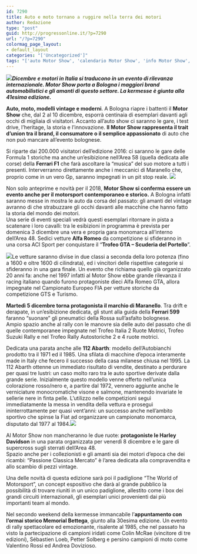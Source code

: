 ```yaml
---
id: 7290
title: Auto e moto tornano a ruggire nella terra dei motori
author: Redazione
type: "post"
guid: http://progressonline.it/?p=7290
url: "/?p=7290"
colormag_page_layout:
- default_layout
categories: "['Uncategorized']"
tags: "['auto Motor Show', 'calendario Motor Show', 'info Motor Show', 'Motor Show', 'Motor Show 2017', 'Motor Show Bologna', 'programma Motor Show']"
---
```


***![](https://progressonline.it/wp-content/uploads/2017/11/motorshow-2017-1-300x169.jpg)Dicembre e motori in Italia si traducono in un evento di rilevanza internazionale. Motor Show porta a Bologna i maggiori brand automobilistici e gli amanti di questo settore. La kermesse è giunta alla 41esima edizione.***

**Auto, moto, modelli vintage e moderni**. A Bologna riapre i battenti il **Motor Show** che, dal 2 al 10 dicembre, esporrà centinaia di esemplari davanti agli occhi di migliaia di visitatori. Accanto all’auto show ci saranno le gare, i test drive, l’heritage, la storia e l’innovazione. **Il Motor Show rappresenta il trait d’union tra il brand, il consumatore o il semplice appassionato** di auto che non può mancare all’evento bolognese.

Si riparte dai 200.000 visitatori dell’edizione 2016: ci saranno le gare delle Formula 1 storiche ma anche un’esibizione nell’Area 58 (quella dedicata alle corse) della **Ferrari F1** che farà ascoltare la “musica” del suo motore a tutti i presenti. Interverranno direttamente anche i meccanici di Maranello che, proprio come in un vero Gp, saranno impegnati in un pit stop reale. ![](https://progressonline.it/wp-content/uploads/2017/11/motorshow-2017-2-300x161.jpg)

Non solo anteprime e novità per il 2018, **Motor Show si conferma essere un evento anche per il motorsport contemporaneo e storico.** A Bologna infatti saranno messe in mostra le auto da corsa del passato: gli amanti del vintage avranno di che strabuzzare gli occhi davanti alle macchine che hanno fatto la storia del mondo dei motori.  
Una serie di eventi speciali vedrà questi esemplari ritornare in pista a scatenare i loro cavalli: tra le esibizioni in programma è prevista per domenica 3 dicembre una vera e propria gara monomarca all’interno dell’Area 48. Sedici vetture **Alfa Romeo** da competizione si sfideranno in una corsa ACI Sport per conquistare il “**Trofeo GTA – Scuderia del Portello**”.

![](https://progressonline.it/wp-content/uploads/2017/11/motor-show-portello-alfa-300x198.jpg)Le vetture saranno divise in due classi a seconda della loro potenza (fino a 1600 e oltre 1600 di cilindrata), ed i vincitori delle rispettive categorie si sfideranno in una gara finale. Un evento che richiama quello già organizzato 20 anni fa: anche nel 1997 infatti al Motor Show ebbe grande rilevanza il racing italiano quando furono protagoniste dieci Alfa Romeo GTA, allora impegnate nel Campionato Europeo FIA per vetture storiche da competizione GTS e Turismo.

**Martedì 5 dicembre torna protagonista il marchio di Maranello**. Tra drift e derapate, in un’esibizione dedicata, gli stunt alla guida della **Ferrari 599** faranno “suonare” gli pneumatici della Rossa sull’asfalto bolognese.  
Ampio spazio anche al rally con le manovre sia delle auto del passato che di quelle contemporanee impegnate nel Trofeo Italia 2 Ruote Motrici, Trofeo Suzuki Rally e nel Trofeo Rally Autostoriche 2 e 4 ruote motrici.

Dedicata una parata anche alle **112 Abarth**: modello dell’Autobianchi prodotto tra il 1971 ed il 1985. Una sfilata di macchine d’epoca interamente made in Italy che fecero il successo della casa milanese chiusa nel 1995. La 112 Abarth ottenne un immediato risultato di vendite, destinato a perdurare per quasi tre lustri: un caso molto raro tra le auto sportive derivate dalla grande serie. Inizialmente questo modello venne offerto nell’unica colorazione rosso/nero e, a partire dal 1972, vennero aggiunte anche le verniciature monocromatiche visone e salmone, mantenendo invariate le sellerie nere in finta pelle. L’utilizzo nelle competizioni seguì immediatamente la messa in vendita della vettura e proseguì ininterrottamente per quasi vent’anni: un successo anche nell’ambito sportivo che spinse la Fiat ad organizzare un campionato monomarca, disputato dal 1977 al 1984.![](https://progressonline.it/wp-content/uploads/2017/11/spain-2434868_960_720-300x185.jpg)

Al Motor Show non mancheranno le due ruote: **protagoniste le Harley Davidson** in una parata organizzata per venerdì 8 dicembre e le gare di supercross sugli sterrati dell’Area 48.  
Spazio anche per i collezionisti e gli amanti sia dei motori d’epoca che dei ricambi: “Passione Classica Mercato” è l’area dedicata alla compravendita e allo scambio di pezzi vintage.

Una delle novità di questa edizione sarà poi il padiglione “The World of Motorsport”, un concept espositivo che darà al grande pubblico la possibilità di trovare riuniti in un unico padiglione, allestito come i box dei grandi circuiti internazionali, gli esemplari unici provenienti dai più importanti team al mondo.

Nel secondo weekend della kermesse immancabile l’**appuntamento con l’ormai storico Memorial Bettega**, giunto alla 30esima edizione. Un evento di rally spettacolare ed emozionante, risalente al 1985, che nel passato ha visto la partecipazione di campioni iridati come Colin McRae (vincitore di tre edizioni), Sébastien Loeb, Petter Solberg e persino campioni di moto come Valentino Rossi ed Andrea Dovizioso.